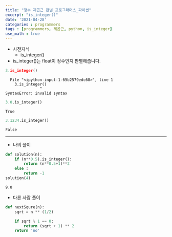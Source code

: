 ```yaml
---
title: "정수 제곱근 판별_프로그래머스_파이썬"
excerpt: "is_integer()"
date: '2021-04-28'
categories : programmers
tags : [programmers, 제곱근, python, is_integer]
use_math : true
---
```




* 사전지식
    * is_integer()
* is_integer()는 float이 정수인지 판별해줍니다.


```python
3.is_integer()
```


      File "<ipython-input-1-65b2579edc68>", line 1
        3.is_integer()
                   ^
    SyntaxError: invalid syntax




```python
3.0.is_integer()
```




    True




```python
3.1234.is_integer()
```




    False



---

* 나의 풀이


```python
def solution(n):
    if (n**0.5).is_integer():
        return (n**0.5+1)**2
    else :
        return -1
solution(4) 
```




    9.0



* 다른 사람 풀이


```python
def nextSqure(n):
    sqrt = n ** (1/2)

    if sqrt % 1 == 0:
        return (sqrt + 1) ** 2
    return 'no'

```
